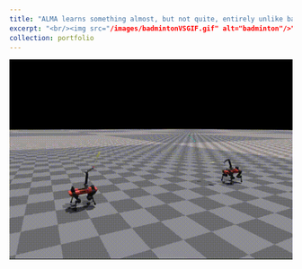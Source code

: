 ```yaml
---
title: "ALMA learns something almost, but not quite, entirely unlike badminton "
excerpt: "<br/><img src="/images/badmintonVSGIF.gif" alt="badminton"/>"
collection: portfolio
---
```


![badminton](/images/badmintonVSGIF.gif)
